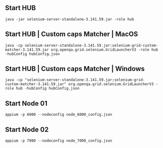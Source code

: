 ## Start HUB
```
java -jar selenium-server-standalone-3.141.59.jar -role hub
```

## Start HUB | Custom caps Matcher | MacOS
```
java -cp selenium-server-standalone-3.141.59.jar:selenium-grid-custom-matcher-3.141.59.jar org.openqa.grid.selenium.GridLauncherV3 -role hub -hubConfig hubConfig.json
```

## Start HUB | Custom caps Matcher | Windows
```
java -cp "selenium-server-standalone-3.141.59.jar;selenium-grid-custom-matcher-3.141.59.jar" org.openqa.grid.selenium.GridLauncherV3 -role hub -hubConfig hubConfig.json
```

## Start Node 01
```
appium -p 6000 --nodeconfig node_6000_config.json
```
## Start Node 02
```
appium -p 7000 --nodeconfig node_7000_config.json
```